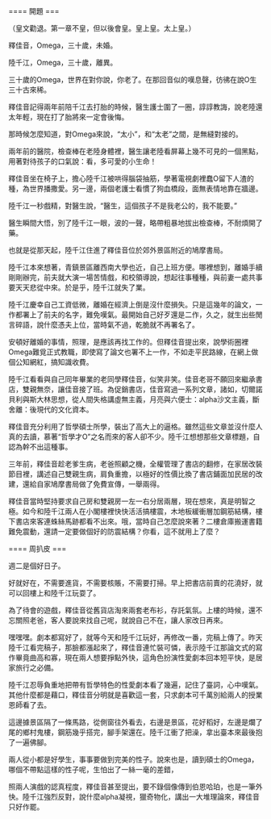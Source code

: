 ==== 開題 ===

（皇文勸退。第一章不皇，但以後會皇。皇上皇。太上皇。）

釋佳音，Omega，三十歲，未婚。

陸千江，Omega，三十歲，離異。

三十歲的Omega，世界在對你說，你老了。在那回音似的嘆息聲，彷彿在說O生三十古來稀。

釋佳音記得兩年前陪千江去打胎的時候，醫生護士圍了一圈，諄諄教誨，說老陸還太年輕，現在打了胎將來一定會後悔。

那時候怎麼知道，對Omega來說，“太小”，和“太老”之間，是無縫對接的。

兩年前的醫院，檢查棒在老陸身體裡，醫生讓老陸看屏幕上幾不可見的一個黑點，用著對待孩子的口氣說：看，多可愛的小生命！

釋佳音坐在椅子上，擔心陸千江被哄得腦袋抽筋，學著電視劇裡蠢O留下人渣的種，為世界播撒愛。另一邊，兩個老護士看慣了狗血橋段，面無表情地靠在牆邊。

陸千江一秒戲精，對醫生說，“醫生，這個孩子不是我老公的，我不能要。”

醫生瞬間大悟，別了陸千江一眼，波的一聲，略帶粗暴地拔出檢查棒，不耐煩開了藥。

也就是從那天起，陸千江住進了釋佳音位於郊外景區附近的鳩摩書局。

陸千江本來想著，青鎮景區離西南大學也近，自己上班方便。哪裡想到，離婚手續剛剛辦完，前夫就大演一場苦情戲，和校領導說，想起往事種種，與前妻一處共事要天天悲從中來。於是乎，陸千江就失了業。

陸千江慶幸自己工資低微，離婚在經濟上倒是沒什麼損失。只是這幾年的論文，一作都署上了前夫的名字，難免嘆氣。最開始自己好歹還是二作，久之，就生出些閒言碎語，說什麼憑夫上位，當時氣不過，乾脆就不再署名了。

安頓好離婚的事情，照理，是應該再找工作的。但釋佳音提出來，說學術圈裡Omega難覓正式教職，即使寫了論文也署不上一作，不如走平民路線，在網上做個公知網紅，搞知識收費。

陸千江看看與自己同年畢業的老同學釋佳音，似笑非笑。佳音老哥不願回來繼承書店，雙親無奈，讓佳音接了班。為促銷書店，佳音寫過一系列文章，諸如，切爾諾貝利與斯大林思想，從人間失格講虛無主義，月亮與六便士：alpha沙文主義，斷舍離：後現代的文化資本。

釋佳音充分利用了哲學碩士所學，裝出了高大上的逼格。雖然這些文章並沒什麼人真的去讀，慕著“哲學才O”之名而來的客人卻不少。陸千江想想那些文章標題，自認為幹不出這種事。

三年前，釋佳音趁老爹生病，老爸照顧之機，全權管理了書店的翻修，在家居改裝節目裡，講述自己雙親生病，肩負重擔，以極好的性價比換了書店鋪面加民居的改建，還給自家鳩摩書局做了免費宣傳，一舉兩得。

釋佳音當時堅持要求自己房和雙親房一左一右分居兩層，現在想來，真是明智之極。如今和陸千江兩人在小閣樓裡快快活活搞樓震，木地板緩衝層加鋼筋結構，樓下書店來客連蛛絲馬跡都看不出來。哦，當時自己怎麼說來著？二樓倉庫搬運書籍難免震動，還請一定要做個好的防震結構？你看，這不就用上了麼？

==== 周扒皮 ===

週二是個好日子。

好就好在，不需要進貨，不需要核賬，不需要打掃。早上把書店前賣的花澆好，就可以回樓上和陸千江玩耍了。

為了待會的遊戲，釋佳音從舊貨店淘來兩套老布衫，存託氣氛。上樓的時候，還不忘關照老爸，客人要說來找自己呢，就說自己不在，讓人家改日再來。

嘿嘿嘿。劇本都寫好了，就等今天和陸千江玩好，再修改一番，完稿上傳了。昨天陸千江看完稿子，那臉都漲起來了，釋佳音連忙裝可憐，表示陸千江那論文式的寫作畢竟曲高和寡，現在兩人想要掙點外快，這角色扮演性愛劇本回本短平快，是居家旅行之必備。

陸千江忍辱負重地把帶有哲學特色的性愛劇本看了幾遍，記住了臺詞，心中嘆氣。其他什麼都是藉口，釋佳音分明就是喜歡這一套，只求劇本可千萬別給兩人的授業恩師看了去。

這邊據景區隔了一條馬路，從側窗往外看去，右邊是景區，花好稻好，左邊是爛了尾的鄉村鬼樓，鋼筋幾乎搭完，腳手架還在。陸千江衝了把澡，拿出臺本來最後抱了一遍佛腳。

兩人從小都是好學生，事事要做到完美的性子。說來也是，讀到碩士的Omega，哪個不帶點這樣的性子呢，生怕出了一絲一毫的差錯，

照兩人演戲的認真程度，釋佳音甚至提出，要不錄個像傳到伯恩哈珀，也是一筆外快。陸千江強烈反對，說什麼alpha凝視，獵奇物化，講出一大堆理論來，釋佳音只好作罷。